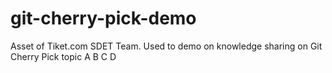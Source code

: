 # git-cherry-pick-demo
Asset of Tiket.com SDET Team. Used to demo on knowledge sharing on Git Cherry Pick topic
A
B
C
D



